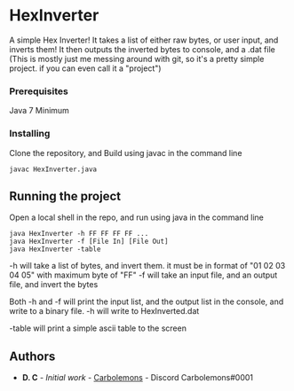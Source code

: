 # HexInverter

A simple Hex Inverter! It takes a list of either raw bytes, or user input, and inverts them! It then outputs the inverted bytes to console, and a .dat file
(This is mostly just me messing around with git, so it's a pretty simple project. if you can even call it a "project")

### Prerequisites

Java 7 Minimum

### Installing
Clone the repository, and Build using javac in the command line
```
javac HexInverter.java
```

## Running the project

Open a local shell in the repo, and run using java in the command line
```
java HexInverter -h FF FF FF FF ...
java HexInverter -f [File In] [File Out]
java HexInverter -table
```
-h will take a list of bytes, and invert them. it must be in format of "01 02 03 04 05" with maximum byte of "FF"
-f will take an input file, and an output file, and invert the bytes

Both -h and -f will print the input list, and the output list in the console, and write to a binary file. -h will write to HexInverted.dat

-table will print a simple ascii table to the screen


## Authors

* **D. C** - *Initial work* - [Carbolemons](https://github.com/Carbolemons) - Discord Carbolemons#0001
